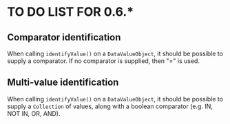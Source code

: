 # TO DO LIST FOR 0.6.*

## Comparator identification

When calling `identifyValue()` on a `DataValueObject`, it should be possible to supply a comparator. If no
comparator is supplied, then "=" is used.

## Multi-value identification

When calling `identifyValue()` on a `DataValueObject`, it should be possible to supply a `Collection` of
values, along with a boolean comparator (e.g. IN, NOT IN, OR, AND).